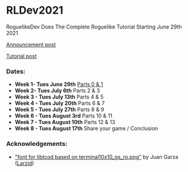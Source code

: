# RLDev2021
RoguelikeDev Does The Complete Roguelike Tutorial Starting June 29th 2021

[Announcement post](https://www.reddit.com/r/roguelikedev/comments/o5x585/roguelikedev_does_the_complete_roguelike_tutorial/)

[Tutorial post](http://rogueliketutorials.com/tutorials/tcod/)

### Dates:
- **Week 1- Tues June 29th** [Parts 0 & 1](https://github.com/ZachAttakk/RLDev2021/commit/25c621c642d615f67d57ccb2e75c0ec66492d722)
- **Week 2- Tues July 6th** Parts 2 & 3
- **Week 3 - Tues July 13th** Parts 4 & 5
- **Week 4 - Tues July 20th** Parts 6 & 7
- **Week 5 - Tues July 27th** Parts 8 & 9
- **Week 6 - Tues August 3rd** Parts 10 & 11
- **Week 7 - Tues August 10th** Parts 12 & 13
- **Week 8 - Tues August 17th** Share your game / Conclusion

### Acknowledgements:
- ["font for libtcod based on terminal10x10_gs_ro.png"](https://www.reddit.com/r/roguelikedev/comments/57f2d1/libtcod_how_to_use_included_terminal_fonts/d8rgag4) by Juan Garza ([Larzid](https://www.reddit.com/user/Larzid/))
